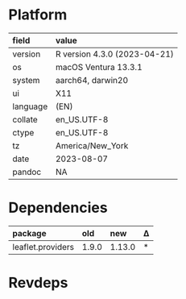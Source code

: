 # Platform

|field    |value                        |
|:--------|:----------------------------|
|version  |R version 4.3.0 (2023-04-21) |
|os       |macOS Ventura 13.3.1         |
|system   |aarch64, darwin20            |
|ui       |X11                          |
|language |(EN)                         |
|collate  |en_US.UTF-8                  |
|ctype    |en_US.UTF-8                  |
|tz       |America/New_York             |
|date     |2023-08-07                   |
|pandoc   |NA                           |

# Dependencies

|package           |old   |new    |Δ  |
|:-----------------|:-----|:------|:--|
|leaflet.providers |1.9.0 |1.13.0 |*  |

# Revdeps

